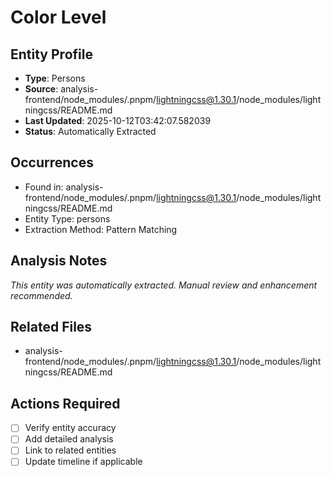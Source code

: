 # Color Level

## Entity Profile
- **Type**: Persons
- **Source**: analysis-frontend/node_modules/.pnpm/lightningcss@1.30.1/node_modules/lightningcss/README.md
- **Last Updated**: 2025-10-12T03:42:07.582039
- **Status**: Automatically Extracted

## Occurrences
- Found in: analysis-frontend/node_modules/.pnpm/lightningcss@1.30.1/node_modules/lightningcss/README.md
- Entity Type: persons
- Extraction Method: Pattern Matching

## Analysis Notes
*This entity was automatically extracted. Manual review and enhancement recommended.*

## Related Files
- analysis-frontend/node_modules/.pnpm/lightningcss@1.30.1/node_modules/lightningcss/README.md

## Actions Required
- [ ] Verify entity accuracy
- [ ] Add detailed analysis
- [ ] Link to related entities
- [ ] Update timeline if applicable
